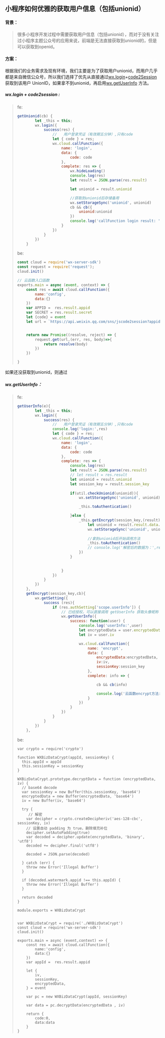 ## 小程序如何优雅的获取用户信息（包括unionid）

#### 背景：

> 很多小程序开发过程中需要获取用户信息（包括unionid），而对于没有关注过小程序主题公众号的应用来说，前端是无法直接获取到unionid的，但是可以获取到openid。

#### 方案：

根据我们的业务需求及现有环境，我们主要是为了获取用户unionid，而用户几乎都是来自微信公众号，所以我们选择了优先从直接通过[wx.login](https://developers.weixin.qq.com/miniprogram/dev/api/wx.login.html)+[code2Session](https://developers.weixin.qq.com/miniprogram/dev/api/code2Session.html)获取到该用户 UnionID，如果拿不到unionid，再启用[wx.getUserInfo](https://developers.weixin.qq.com/miniprogram/dev/api/wx.getUserInfo.html) 方法。

##### wx.login + code2session :

> fe:
>
> ```js
> getUnionid(cb) {
>         let _this = this;
>         wx.login({
>             success(res) {
>                 //   用户登录凭证（有效期五分钟）,只有code
>                 let { code } = res;
>                 wx.cloud.callFunction({
>                     name: 'login',
>                     data: {
>                         code: code
>                     },
>                     complete: res => {
>                         wx.hideLoading()
>                         console.log(res)
>                         let result = JSON.parse(res.result)
>
>                         let unionid = result.unionid
>
>                         //获取到unionid后存储备用
>                         wx.setStorageSync('unionid', unionid)
>                         cb && cb({
>                             unionid:unionid
>                         })
>                         console.log('callFunction login result: ', result)
>                     }
>                 })
>             }
>         })
>     }
> ```
>
> be:
>
> ```js
> const cloud = require('wx-server-sdk')
> const request = require('request');
> cloud.init()
>
> // 云函数入口函数
> exports.main = async (event, context) => {
>     const res = await cloud.callFunction({
>         name:'config',
>         data:{}
>     })
>     var APPID =  res.result.appid
>     var SECRET = res.result.secret
>     let {code} = event
>     let url = `https://api.weixin.qq.com/sns/jscode2session?appid=${APPID}&secret=${SECRET}&js_code=${code}&grant_type=authorization_code`
>
>
>     return new Promise((resolve, reject) => {
>         request.get(url,(err, res, body)=>{
>             return resolve(body)
>         })
>     })
>
> }
> ```

如果还没获取到unionid，则通过

##### wx.getUserInfo：

> fe:
>
> ```js
> getUserInfo(e){
>         let _this = this;
>         wx.login({
>             success(res) {
>                 //   用户登录凭证（有效期五分钟）,只有code
>                 console.log('login:',res)
>                 let { code } = res;
>                 wx.cloud.callFunction({
>                     name: 'login',
>                     data: {
>                         code: code
>                     },
>                     complete: res => {
>                         console.log(res)
>                         let result = JSON.parse(res.result)
>                         // let result = res.result
>                         let unionid = result.unionid
>                         let session_key = result.session_key
>                         
>                         if(util.checkUnionid(unionid)){
>                             wx.setStorageSync('unionid', unionid)
>
>                             _this.toAuthentication()
>
>                         }else {
>                             _this.getEncrypt(session_key,(result)=>{
>                                 let unionid = result.result.data.unionId
>                                 wx.setStorageSync('unionid', unionid)
>                                 
>                                 //拿到unionid后开始调用方法
>                                 _this.toAuthentication()
>                                 // console.log('解密后的数据为：',result)
>                             })
>                         }
>                         
>                         
>                     }
>                 })
>             }
>         })
>     },
>     getEncrypt(session_key,cb){
>         wx.getSetting({
>             success (res){
>                 if (res.authSetting['scope.userInfo']) {
>                     // 已经授权，可以直接调用 getUserInfo 获取头像昵称
>                     wx.getUserInfo({
>                         success: function(user) {
>                             console.log('userInfo:',user)
>                             let encryptedData = user.encryptedData
>                             let iv = user.iv
>
>                             wx.cloud.callFunction({
>                                 name: 'encrypt',
>                                 data: {
>                                     encryptedData:encryptedData,
>                                     iv:iv,
>                                     sessionKey:session_key
>                                 },
>                                 complete: info => {
>
>                                     cb && cb(info)
>
>                                     console.log('云函数encrypt方法: ', info)
>                                 }
>                             })
>                         }
>                     })
>                 }
>             }
>         })
>     },
> ```
>
> be:
>
> ```
> var crypto = require('crypto')
>
> function WXBizDataCrypt(appId, sessionKey) {
>   this.appId = appId
>   this.sessionKey = sessionKey
> }
>
> WXBizDataCrypt.prototype.decryptData = function (encryptedData, iv) {
>   // base64 decode
>   var sessionKey = new Buffer(this.sessionKey, 'base64')
>   encryptedData = new Buffer(encryptedData, 'base64')
>   iv = new Buffer(iv, 'base64')
>
>   try {
>      // 解密
>     var decipher = crypto.createDecipheriv('aes-128-cbc', sessionKey, iv)
>     // 设置自动 padding 为 true，删除填充补位
>     decipher.setAutoPadding(true)
>     var decoded = decipher.update(encryptedData, 'binary', 'utf8')
>     decoded += decipher.final('utf8')
>     
>     decoded = JSON.parse(decoded)
>
>   } catch (err) {
>     throw new Error('Illegal Buffer')
>   }
>
>   if (decoded.watermark.appid !== this.appId) {
>     throw new Error('Illegal Buffer')
>   }
>
>   return decoded
> }
>
> module.exports = WXBizDataCrypt
>
>
> var WXBizDataCrypt = require('./WXBizDataCrypt')
> const cloud = require('wx-server-sdk')
> cloud.init()
>
> exports.main = async (event,context) => {
>     const res = await cloud.callFunction({
>         name:'config',
>         data:{}
>     })
>     var appId =  res.result.appid
>     
>     let {
>         iv,
>         sessionKey,
>         encryptedData,
>     } = event
>
>     var pc = new WXBizDataCrypt(appId, sessionKey)
>
>     var data = pc.decryptData(encryptedData , iv)
>     
>     return {
>         code:0,
>         data:data
>     }
> }
> ```




